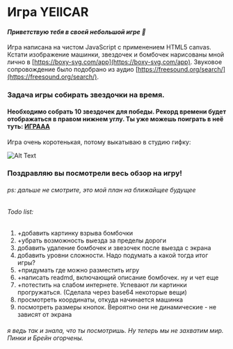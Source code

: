 # Игра YEllCAR

#### *Приветствую тебя в своей небольшой игре :poop:*


Игра написана на чистом JavaScript с применением HTML5  canvas.  Кстати изображение машинки, звездочек и бомбочек нарисованы мной лично в [https://boxy-svg.com/app](https://boxy-svg.com/app). Звуковое сопровождение было подобрано из аудио [https://freesound.org/search/](https://freesound.org/search/).



### Задача игры собирать звездочки на время.
#### Необходимо собрать 10 звездочек для победы. Рекорд времени будет отображаться в правом нижнем углу. Ты уже можешь поиграть в неё туть: [ИГРААА](https://annaveller.github.io/YEllCAR/ "ИГРААА")


Игра очень коротенькая, потому выкатываю в студию гифку:

![Alt Text](https://github.com/AnnaVeller/YEllCAR/blob/main/assets/img/game.gif)
### Поздравляю вы посмотрели весь обзор на игру!
###### ps: дальше не смотрите, это мой план на ближайщее будущее

###### Todo list:
1. +добавить картинку взрыва бомбочки
2. +убрать возможность выезда за пределы дороги
3. добавить удаление бомбочек и звезочек после выезда с экрана
4. добавить уровни сложности. Надо подумать а какой тогда итог игры?
5. +придумать где можно разместить игру 
6. +написать readmd, включающий описание бомбочек. ну и чет еще
7. +потестить на слабом интернете. Успевают ли картинки прогружаться. (Сделала через base64 некоторые вещи)
8. просмотреть координаты, откуда начинается машинка
9. посмотреть размеры кнопок. Вероятно они не динамические - не зависят от экрана

###### я ведь так и знала, что ты посмотришь. Ну теперь мы не захватим мир. Пинки и Брейн огорчены.
